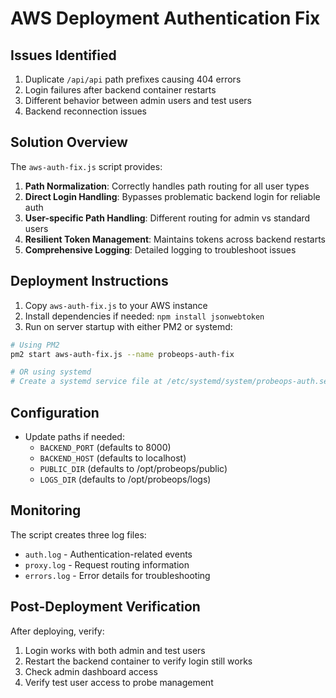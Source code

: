 # AWS Deployment Authentication Fix

## Issues Identified
1. Duplicate `/api/api` path prefixes causing 404 errors
2. Login failures after backend container restarts
3. Different behavior between admin users and test users
4. Backend reconnection issues

## Solution Overview
The `aws-auth-fix.js` script provides:

1. **Path Normalization**: Correctly handles path routing for all user types
2. **Direct Login Handling**: Bypasses problematic backend login for reliable auth
3. **User-specific Path Handling**: Different routing for admin vs standard users
4. **Resilient Token Management**: Maintains tokens across backend restarts
5. **Comprehensive Logging**: Detailed logging to troubleshoot issues

## Deployment Instructions
1. Copy `aws-auth-fix.js` to your AWS instance
2. Install dependencies if needed: `npm install jsonwebtoken`
3. Run on server startup with either PM2 or systemd:

```bash
# Using PM2
pm2 start aws-auth-fix.js --name probeops-auth-fix

# OR using systemd
# Create a systemd service file at /etc/systemd/system/probeops-auth.service
```

## Configuration
- Update paths if needed:
  - `BACKEND_PORT` (defaults to 8000)
  - `BACKEND_HOST` (defaults to localhost)
  - `PUBLIC_DIR` (defaults to /opt/probeops/public)
  - `LOGS_DIR` (defaults to /opt/probeops/logs)

## Monitoring
The script creates three log files:
- `auth.log` - Authentication-related events
- `proxy.log` - Request routing information
- `errors.log` - Error details for troubleshooting

## Post-Deployment Verification
After deploying, verify:
1. Login works with both admin and test users
2. Restart the backend container to verify login still works
3. Check admin dashboard access
4. Verify test user access to probe management